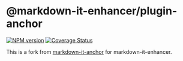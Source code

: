 # @markdown-it-enhancer/plugin-anchor

[![NPM version](https://img.shields.io/npm/v/@markdown-it-enhancer/plugin-anchor.svg?style=flat)](https://www.npmjs.org/package/@markdown-it-enhancer/plugin-anchor)
[![Coverage Status](https://codecov.io/gh/Dedicatus546/markdown-it-enhancer/branch/main/graph/badge.svg?component=plugin-anchor)](https://app.codecov.io/github/Dedicatus546/markdown-it-enhancer/tree/main?components%5B0%5D=plugin-anchor)

This is a fork from [markdown-it-anchor](https://github.com/valeriangalliat/markdown-it-anchor) for markdown-it-enhancer.
